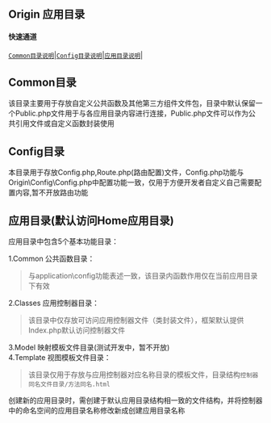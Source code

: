 <span id='origin_top'></span>
## Origin 应用目录

#### 快速通道
[`Common目录说明`](#common)|[`Config目录说明`](#config)|[`应用目录说明`](#home)|

## Common目录
该目录主要用于存放自定义公共函数及其他第三方组件文件包，目录中默认保留一个Public.php文件用于与各应用目录内容进行连接，Public.php文件可以作为公共引用文件或自定义函数封装使用

## Config目录
本目录用于存放Config.php,Route.php(路由配置)文件，Config.php功能与Origin\Config\Config.php中配置功能一致，仅用于方便开发者自定义自己需要配置内容,暂不开放路由功能    

## 应用目录(默认访问Home应用目录)
应用目录中包含5个基本功能目录：    

1.Common 公共函数目录：   
> 与application\config功能表述一致，该目录内函数作用仅在当前应用目录下有效   

2.Classes 应用控制器目录：    
> 该目录中仅存放可访问应用控制器文件（类封装文件），框架默认提供Index.php默认访问控制器文件

3.Model 映射模板文件目录(测试开发中，暂不开放)   
4.Template 视图模板文件目录：   
> 该目录仅用于存放与应用控制器对应名称目录的模板文件，目录结构`控制器同名文件目录/方法同名.html`    

创建新的应用目录时，需创建于默认应用目录结构相一致的文件结构，并将控制器中的命名空间的应用目录名称修改新成创建应用目录名称